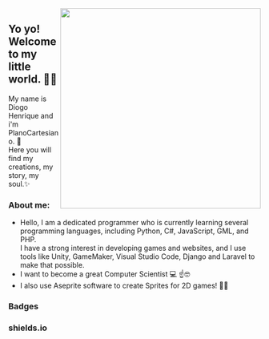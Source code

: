<img align = "right" width = "400" height = "400" src="https://i.pinimg.com/originals/f5/36/01/f53601133f236d1cb167ac19f05a3d60.gif">

## Yo yo! Welcome to my little world. 👋:blush:
My name is Diogo Henrique and i'm PlanoCartesiano. :triangular_ruler:
</br>
Here you will find my creations, my story, my soul.✨
</br>
### About me: 
- Hello, I am a dedicated programmer who is currently learning several programming languages, including Python, C#, JavaScript, GML, and PHP. </br>
I have a strong interest in developing games and websites, and I use tools like Unity, GameMaker, Visual Studio Code, Django and Laravel to make that possible.
- I want to become a great Computer Scientist :computer: :point_up::nerd_face:
- I also use Aseprite software to create Sprites for 2D games! :art::space_invader:

### Badges

### shields.io

<!--
**PlanoCartesiano/PlanoCartesiano** is a ✨ _special_ ✨ repository because its `README.md` (this file) appears on your GitHub profile.

Here are some ideas to get you started:

- 🔭 I’m currently working on ...
- 🌱 I’m currently learning ...
- 👯 I’m looking to collaborate on ...
- 🤔 I’m looking for help with ...
- 💬 Ask me about ...
- 📫 How to reach me: ...
- 😄 Pronouns: ...
- ⚡ Fun fact: ...
-->

